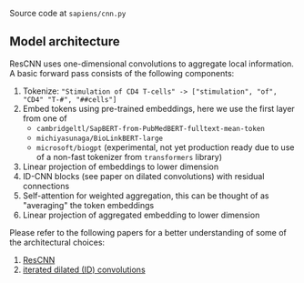 Source code at `sapiens/cnn.py`

## Model architecture

ResCNN uses one-dimensional convolutions to aggregate local information. A basic forward pass consists of the following components:

1. Tokenize: `"Stimulation of CD4 T-cells" -> ["stimulation", "of", "CD4" "T-#", "##cells"]`
2. Embed tokens using pre-trained embeddings, here we use the first layer from one of  
    - `cambridgeltl/SapBERT-from-PubMedBERT-fulltext-mean-token`
    - `michiyasunaga/BioLinkBERT-large`
    - `microsoft/biogpt` (experimental, not yet production ready due to use of a non-fast tokenizer from `transformers` library)
3. Linear projection of embeddings to lower dimension
4. ID-CNN blocks (see paper on dilated convolutions) with residual connections
4. Self-attention for weighted aggregation, this can be thought of as "averaging" the token embeddings
5. Linear projection of aggregated embedding to lower dimension

Please refer to the following papers for a better understanding of some of the architectural choices:
1. [ResCNN](https://arxiv.org/abs/2109.02237)
2. [iterated dilated (ID) convolutions](https://aclanthology.org/D17-1283.pdf)
